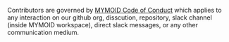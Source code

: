 Contributors are governed by [MYMOID Code of Conduct](https://github.com/mymoid/community-health-files/blob/main/CODE_OF_CONDUCT.md) which applies to any interaction on our github org, disscution, repository, slack channel (inside MYMOID workspace), direct slack messages, or any other communication medium.
